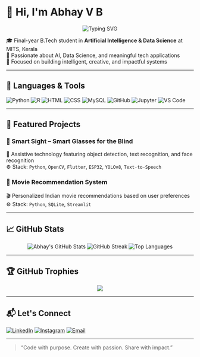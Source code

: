 # 👋 Hi, I'm Abhay V B

<p align="center">
  <img src="https://readme-typing-svg.demolab.com?font=Fira+Code&weight=700&size=22&duration=3000&pause=1000&center=true&vCenter=true&width=600&color=3366CC&lines=AI+%26+DS+Enthusiast;Developer+%7C;Passionate+%7C;Always+Learning+%7C+Final+Year+Student" alt="Typing SVG" />
</p>

🎓 Final-year B.Tech student in **Artificial Intelligence & Data Science** at MITS, Kerala  
🌱 Passionate about AI, Data Science, and meaningful tech applications  
🎯 Focused on building intelligent, creative, and impactful systems  

---

## 🚀 Languages & Tools
![Python](https://img.shields.io/badge/Python-3776AB?style=for-the-badge&logo=python&logoColor=white)
![R](https://img.shields.io/badge/R-276DC3?style=for-the-badge&logo=r&logoColor=white)
![HTML](https://img.shields.io/badge/HTML-E34F26?style=for-the-badge&logo=html5&logoColor=white)
![CSS](https://img.shields.io/badge/CSS-1572B6?style=for-the-badge&logo=css3&logoColor=white)
![MySQL](https://img.shields.io/badge/MySQL-00000F?style=for-the-badge&logo=mysql&logoColor=white)
![GitHub](https://img.shields.io/badge/GitHub-181717?style=for-the-badge&logo=github&logoColor=white)
![Jupyter](https://img.shields.io/badge/Jupyter-F37626?style=for-the-badge&logo=jupyter&logoColor=white)
![VS Code](https://img.shields.io/badge/VS_Code-007ACC?style=for-the-badge&logo=visual-studio-code&logoColor=white)

---

## 📌 Featured Projects

### 🔹 Smart Sight – Smart Glasses for the Blind  
🦯 Assistive technology featuring object detection, text recognition, and face recognition  
⚙️ Stack: `Python`, `OpenCV`, `Flutter`, `ESP32`, `YOLOv8`, `Text-to-Speech`

### 🔹 Movie Recommendation System  
🎬 Personalized Indian movie recommendations based on user preferences  
⚙️ Stack: `Python`, `SQLite`, `Streamlit`

---

## 📈 GitHub Stats
<p align="center">
  <img src="https://github-readme-stats.vercel.app/api?username=abhay-117&show_icons=true&theme=radical" alt="Abhay's GitHub Stats" />
  <img src="https://github-readme-streak-stats.herokuapp.com/?user=abhay-117&theme=radical" alt="GitHub Streak" />
  <img src="https://github-readme-stats.vercel.app/api/top-langs/?username=abhay-117&layout=compact&theme=radical" alt="Top Languages" />
</p>

---

## 🏆 GitHub Trophies
<p align="center">
  <img src="https://github-profile-trophy.vercel.app/?username=abhayvb&theme=radical" />
</p>

---

## 📬 Let's Connect

[![LinkedIn](https://img.shields.io/badge/LinkedIn-blue?style=flat&logo=linkedin)](https://www.linkedin.com/in/abhay-v-b-950202282/)
[![Instagram](https://img.shields.io/badge/Instagram-E4405F?style=flat&logo=instagram&logoColor=white)](https://www.instagram.com/your-handle)
[![Email](https://img.shields.io/badge/Email-D14836?style=flat&logo=gmail&logoColor=white)](mailto:your.email@example.com)

---

> “Code with purpose. Create with passion. Share with impact.”
